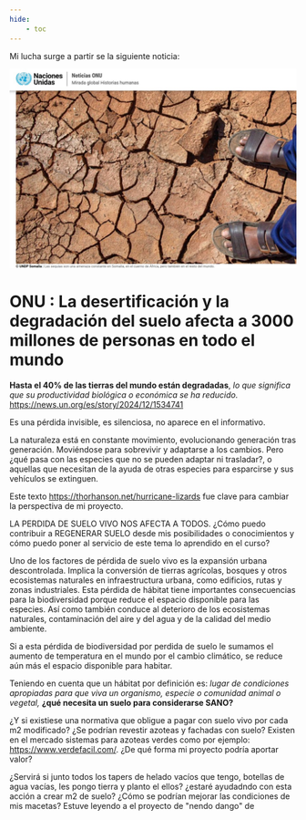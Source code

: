 ```yaml
---
hide:
    - toc
---
```

Mi lucha surge a partir se la siguiente noticia:

![](../images/ProyectoIntegrador/suelodegradado.jpg )

# ONU : La desertificación y la degradación del suelo afecta a 3000 millones de personas en todo el mundo

**Hasta el 40% de las tierras del mundo están degradadas**, *lo que significa que su productividad biológica o económica se ha reducido.*
https://news.un.org/es/story/2024/12/1534741

Es una pérdida invisible, es silenciosa, no aparece en el informativo.

La naturaleza está en constante movimiento, evolucionando generación tras generación. Moviéndose para sobrevivir y adaptarse a los cambios. Pero ¿qué pasa con las especies que no se pueden adaptar ni trasladar?, o aquellas que necesitan de la ayuda de otras especies para esparcirse y sus vehículos se extinguen.

Este texto https://thorhanson.net/hurricane-lizards fue clave para cambiar la perspectiva de mi proyecto.

LA PERDIDA DE SUELO VIVO NOS AFECTA A TODOS. ¿Cómo puedo contribuir a REGENERAR SUELO desde mis posibilidades o conocimientos y cómo puedo poner al servicio de este tema lo aprendido en el curso?


Uno de los factores de pérdida de suelo vivo es la expansión urbana descontrolada. Implica la conversión de tierras agrícolas, bosques y otros ecosistemas naturales en infraestructura urbana, como edificios, rutas y zonas industriales. Esta pérdida de hábitat tiene importantes consecuencias para la biodiversidad porque reduce el espacio disponible para las especies. Así como también conduce al deterioro de los ecosistemas naturales, contaminación del aire y del agua y de la calidad del medio ambiente. 

Si a esta pérdida de biodiversidad por perdida de suelo le sumamos el aumento de temperatura en el mundo por el cambio climático, se reduce aún más el espacio disponible para habitar. 

Teniendo en cuenta que un hábitat por definición es: *lugar de condiciones apropiadas para que viva un organismo, especie o comunidad animal o vegetal,* **¿qué necesita un suelo para considerarse SANO?**

¿Y si existiese una normativa que obligue a pagar con suelo vivo por cada m2 modificado? ¿Se podrían revestir azoteas y fachadas con suelo?  Existen en el mercado sistemas para azoteas verdes como por ejemplo: https://www.verdefacil.com/. ¿De qué forma mi proyecto podría aportar valor?

¿Servirá si junto todos los tapers de helado vacíos que tengo, botellas de agua vacías,  les pongo tierra y planto el ellos? ¿estaré ayudadndo con esta acción a crear m2 de suelo? ¿Cómo se podrían mejorar las condiciones de mis macetas?
Estuve leyendo a el proyecto de "nendo dango" de 

